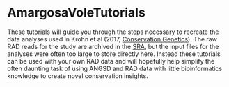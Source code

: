 # AmargosaVoleTutorials

These tutorials will guide you through the steps necessary to recreate the data analyses used in Krohn et al (2017, [Conservation Genetics](https://link.springer.com/article/10.1007/s10592-017-1010-2)). The raw RAD reads for the study are archived in the [SRA](https://www.ncbi.nlm.nih.gov/sra/SRX2515317[accn]), but the input files for the analyses were often too large to store directly here. Instead these tutorials can be used with your own RAD data and will hopefully help simplify the often daunting task of using ANGSD and RAD data with little bioinformatics knowledge to create novel conservation insights.
